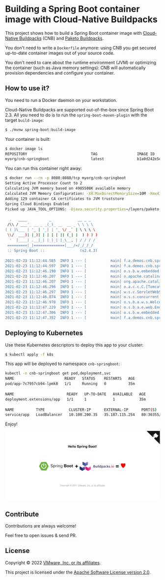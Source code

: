 # Building a Spring Boot container image with Cloud-Native Buildpacks

This project shows how to build a Spring Boot container image with
[Cloud-Native Buildpacks](https://buildpacks.io) (CNB) and
[Paketo Buildpacks](https://paketo.io).

You don't need to write a `Dockerfile` anymore: using CNB you get
secured up-to-date container images out of your source code.

You don't need to care about the runtime environment (JVM)
or optimizing the container (such as Java memory settings):
CNB will automatically provision dependencies and configure your container.

## How to use it?

You need to run a Docker daemon on your workstation.

Cloud-Native Buildpacks are supported out-of-the-box since
Spring Boot 2.3. All you need to do is to run the `spring-boot-maven-plugin`
with the target `build-image`:
```bash
$ ./mvnw spring-boot:build-image
```

Your container is built:
```bash
$ docker image ls
REPOSITORY                             TAG                  IMAGE ID    
myorg/cnb-springboot                   latest               b1a0d242e5ec
```

You can run this container right away:
```bash
$ docker run --rm -p 8080:8080/tcp myorg/cnb-springboot
Setting Active Processor Count to 2
Calculating JVM memory based on 4985508K available memory
Calculated JVM Memory Configuration: -XX:MaxDirectMemorySize=10M -Xmx4386956K -XX:MaxMetaspaceSize=86551K -XX:ReservedCodeCacheSize=240M -Xss1M (Total Memory: 4985508K, Thread Count: 250, Loaded Class Count: 12867, Headroom: 0%)
Adding 129 container CA certificates to JVM truststore
Spring Cloud Bindings Enabled
Picked up JAVA_TOOL_OPTIONS: -Djava.security.properties=/layers/paketo-buildpacks_bellsoft-liberica/java-security-properties/java-security.properties -agentpath:/layers/paketo-buildpacks_bellsoft-liberica/jvmkill/jvmkill-1.16.0-RELEASE.so=printHeapHistogram=1 -XX:ActiveProcessorCount=2 -XX:MaxDirectMemorySize=10M -Xmx4386956K -XX:MaxMetaspaceSize=86551K -XX:ReservedCodeCacheSize=240M -Xss1M -Dorg.springframework.cloud.bindings.boot.enable=true

  .   ____          _            __ _ _
 /\\ / ___'_ __ _ _(_)_ __  __ _ \ \ \ \
( ( )\___ | '_ | '_| | '_ \/ _` | \ \ \ \
 \\/  ___)| |_)| | | | | || (_| |  ) ) ) )
  '  |____| .__|_| |_|_| |_\__, | / / / /
 =========|_|==============|___/=/_/_/_/
 :: Spring Boot ::                (v2.4.3)

2021-02-23 11:12:44.585  INFO 1 --- [           main] f.a.demos.cnb.springboot.Application     : Starting Application v1.0.0-SNAPSHOT using Java 11.0.10 on 0717e733daf3 with PID 1 (/workspace/BOOT-INF/classes started by cnb in /workspace)
2021-02-23 11:12:44.597  INFO 1 --- [           main] f.a.demos.cnb.springboot.Application     : No active profile set, falling back to default profiles: default
2021-02-23 11:12:46.190  INFO 1 --- [           main] o.s.b.w.embedded.tomcat.TomcatWebServer  : Tomcat initialized with port(s): 8080 (http)
2021-02-23 11:12:46.207  INFO 1 --- [           main] o.apache.catalina.core.StandardService   : Starting service [Tomcat]
2021-02-23 11:12:46.207  INFO 1 --- [           main] org.apache.catalina.core.StandardEngine  : Starting Servlet engine: [Apache Tomcat/9.0.43]
2021-02-23 11:12:46.296  INFO 1 --- [           main] o.a.c.c.C.[Tomcat].[localhost].[/]       : Initializing Spring embedded WebApplicationContext
2021-02-23 11:12:46.297  INFO 1 --- [           main] w.s.c.ServletWebServerApplicationContext : Root WebApplicationContext: initialization completed in 1563 ms
2021-02-23 11:12:46.874  INFO 1 --- [           main] o.s.s.concurrent.ThreadPoolTaskExecutor  : Initializing ExecutorService 'applicationTaskExecutor'
2021-02-23 11:12:46.978  INFO 1 --- [           main] o.s.b.a.w.s.WelcomePageHandlerMapping    : Adding welcome page template: index
2021-02-23 11:12:47.229  INFO 1 --- [           main] o.s.b.a.e.web.EndpointLinksResolver      : Exposing 4 endpoint(s) beneath base path '/actuator'
2021-02-23 11:12:47.306  INFO 1 --- [           main] o.s.b.w.embedded.tomcat.TomcatWebServer  : Tomcat started on port(s): 8080 (http) with context path ''
2021-02-23 11:12:47.352  INFO 1 --- [           main] f.a.demos.cnb.springboot.Application     : Started Application in 3.426 seconds (JVM running for 3.862)
```

## Deploying to Kubernetes

Use these Kubernetes descriptors to deploy this app to your cluster:
```bash
$ kubectl apply -f k8s
```

This app will be deployed to namespace `cnb-springboot`:
```bash
kubectl -n cnb-springboot get pod,deployment,svc
NAME                       READY   STATUS    RESTARTS   AGE
pod/app-7c7957cb94-lpmk8   1/1     Running   0          35m

NAME                        READY   UP-TO-DATE   AVAILABLE   AGE
deployment.extensions/app   1/1     1            1           35m

NAME          TYPE           CLUSTER-IP      EXTERNAL-IP      PORT(S)        AGE
service/app   LoadBalancer   10.100.200.35   35.187.115.254   80:30355/TCP   35m
```

Enjoy!

![Application screenshot](app.png)

## Contribute

Contributions are always welcome!

Feel free to open issues & send PR.

## License

Copyright &copy; 2022 [VMware, Inc. or its affiliates](https://vmware.com).

This project is licensed under the [Apache Software License version 2.0](https://www.apache.org/licenses/LICENSE-2.0).
